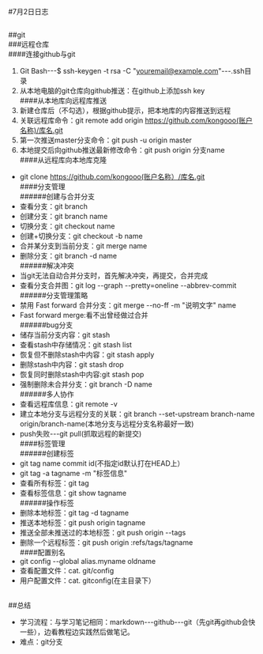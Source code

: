#7月2日日志  
##  
##git  
###远程仓库  
####连接github与git  
1. Git Bash---$ ssh-keygen -t rsa -C "youremail@example.com"---.ssh目录
2. 从本地电脑的git仓库向github推送：在github上添加ssh key  
####从本地库向远程库推送  
1. 新建仓库后（不勾选），根据github提示，把本地库的内容推送到远程
2. 关联远程库命令：git remote add origin https://github.com/kongooo(账户名称)/库名.git
3. 第一次推送master分支命令：git push -u origin master
4. 本地提交后向github推送最新修改命令：git push origin 分支name  
####从远程库向本地库克隆  
* git clone https://github.com/kongooo(账户名称）/库名.git  
####分支管理  
######创建与合并分支  
* 查看分支：git branch
* 创建分支：git branch name
* 切换分支：git checkout name
* 创建+切换分支：git checkout -b name
* 合并某分支到当前分支：git merge name
* 删除分支：git branch -d name  
######解决冲突  
* 当git无法自动合并分支时，首先解决冲突，再提交，合并完成
* 查看分支合并图：git log --graph --pretty=oneline --abbrev-commit  
######分支管理策略  
* 禁用 Fast forward 合并分支：git merge --no-ff -m "说明文字" name
* Fast forward merge:看不出曾经做过合并  
######bug分支  
* 储存当前分支内容：git stash
* 查看stash中存储情况：git stash list
* 恢复但不删除stash中内容：git stash apply
* 删除stash中内容：git stash drop
* 恢复同时删除stash中内容:git stash pop
* 强制删除未合并分支：git branch -D name  
######多人协作  
* 查看远程库信息：git remote -v
* 建立本地分支与远程分支的关联：git branch --set-upstream branch-name origin/branch-name(本地分支与远程分支名称最好一致)
* push失败---git pull(抓取远程的新提交)  
####标签管理  
######创建标签  
* git tag name commit id(不指定id默认打在HEAD上）
* git tag -a tagname -m "标签信息"
* 查看所有标签：git tag
* 查看标签信息：git show tagname  
######操作标签  
* 删除本地标签：git tag -d tagname
* 推送本地标签：git push origin tagname
* 推送全部未推送过的本地标签：git push origin --tags
* 删除一个远程标签：git push origin :refs/tags/tagname  
####配置别名  
* git config --global alias.myname oldname
* 查看配置文件：cat. git/config
* 用户配置文件：cat. gitconfig(在主目录下）  
##  
##总结  
* 学习流程：与学习笔记相同：markdown---github---git（先git再github会快一些），边看教程边实践然后做笔记。
* 难点：git分支  
